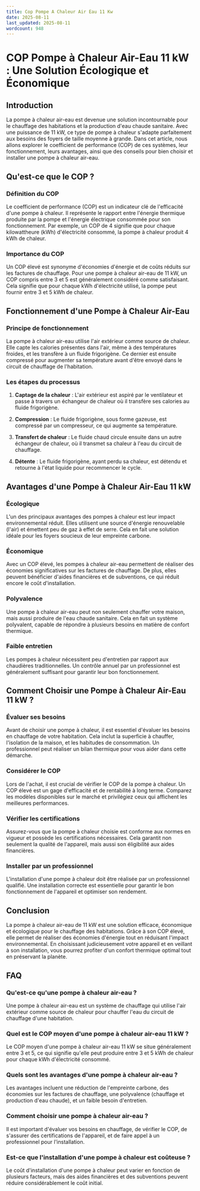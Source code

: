 ```yaml
---
title: Cop Pompe A Chaleur Air Eau 11 Kw
date: 2025-08-11
last_updated: 2025-08-11
wordcount: 948
---
```


# COP Pompe à Chaleur Air-Eau 11 kW : Une Solution Écologique et Économique

## Introduction

La pompe à chaleur air-eau est devenue une solution incontournable pour le chauffage des habitations et la production d'eau chaude sanitaire. Avec une puissance de 11 kW, ce type de pompe à chaleur s'adapte parfaitement aux besoins des foyers de taille moyenne à grande. Dans cet article, nous allons explorer le coefficient de performance (COP) de ces systèmes, leur fonctionnement, leurs avantages, ainsi que des conseils pour bien choisir et installer une pompe à chaleur air-eau.

## Qu'est-ce que le COP ?

### Définition du COP

Le coefficient de performance (COP) est un indicateur clé de l'efficacité d'une pompe à chaleur. Il représente le rapport entre l'énergie thermique produite par la pompe et l'énergie électrique consommée pour son fonctionnement. Par exemple, un COP de 4 signifie que pour chaque kilowattheure (kWh) d'électricité consommé, la pompe à chaleur produit 4 kWh de chaleur.

### Importance du COP

Un COP élevé est synonyme d'économies d'énergie et de coûts réduits sur les factures de chauffage. Pour une pompe à chaleur air-eau de 11 kW, un COP compris entre 3 et 5 est généralement considéré comme satisfaisant. Cela signifie que pour chaque kWh d'électricité utilisé, la pompe peut fournir entre 3 et 5 kWh de chaleur.

## Fonctionnement d'une Pompe à Chaleur Air-Eau

### Principe de fonctionnement

La pompe à chaleur air-eau utilise l'air extérieur comme source de chaleur. Elle capte les calories présentes dans l'air, même à des températures froides, et les transfère à un fluide frigorigène. Ce dernier est ensuite compressé pour augmenter sa température avant d'être envoyé dans le circuit de chauffage de l'habitation.

### Les étapes du processus

1. **Captage de la chaleur** : L'air extérieur est aspiré par le ventilateur et passe à travers un échangeur de chaleur où il transfère ses calories au fluide frigorigène.
   
2. **Compression** : Le fluide frigorigène, sous forme gazeuse, est compressé par un compresseur, ce qui augmente sa température.

3. **Transfert de chaleur** : Le fluide chaud circule ensuite dans un autre échangeur de chaleur, où il transmet sa chaleur à l'eau du circuit de chauffage.

4. **Détente** : Le fluide frigorigène, ayant perdu sa chaleur, est détendu et retourne à l'état liquide pour recommencer le cycle.

## Avantages d'une Pompe à Chaleur Air-Eau 11 kW

### Écologique

L'un des principaux avantages des pompes à chaleur est leur impact environnemental réduit. Elles utilisent une source d'énergie renouvelable (l'air) et émettent peu de gaz à effet de serre. Cela en fait une solution idéale pour les foyers soucieux de leur empreinte carbone.

### Économique

Avec un COP élevé, les pompes à chaleur air-eau permettent de réaliser des économies significatives sur les factures de chauffage. De plus, elles peuvent bénéficier d'aides financières et de subventions, ce qui réduit encore le coût d'installation.

### Polyvalence

Une pompe à chaleur air-eau peut non seulement chauffer votre maison, mais aussi produire de l'eau chaude sanitaire. Cela en fait un système polyvalent, capable de répondre à plusieurs besoins en matière de confort thermique.

### Faible entretien

Les pompes à chaleur nécessitent peu d'entretien par rapport aux chaudières traditionnelles. Un contrôle annuel par un professionnel est généralement suffisant pour garantir leur bon fonctionnement.

## Comment Choisir une Pompe à Chaleur Air-Eau 11 kW ?

### Évaluer ses besoins

Avant de choisir une pompe à chaleur, il est essentiel d'évaluer les besoins en chauffage de votre habitation. Cela inclut la superficie à chauffer, l'isolation de la maison, et les habitudes de consommation. Un professionnel peut réaliser un bilan thermique pour vous aider dans cette démarche.

### Considérer le COP

Lors de l'achat, il est crucial de vérifier le COP de la pompe à chaleur. Un COP élevé est un gage d'efficacité et de rentabilité à long terme. Comparez les modèles disponibles sur le marché et privilégiez ceux qui affichent les meilleures performances.

### Vérifier les certifications

Assurez-vous que la pompe à chaleur choisie est conforme aux normes en vigueur et possède les certifications nécessaires. Cela garantit non seulement la qualité de l'appareil, mais aussi son éligibilité aux aides financières.

### Installer par un professionnel

L'installation d'une pompe à chaleur doit être réalisée par un professionnel qualifié. Une installation correcte est essentielle pour garantir le bon fonctionnement de l'appareil et optimiser son rendement.

## Conclusion

La pompe à chaleur air-eau de 11 kW est une solution efficace, économique et écologique pour le chauffage des habitations. Grâce à son COP élevé, elle permet de réaliser des économies d'énergie tout en réduisant l'impact environnemental. En choisissant judicieusement votre appareil et en veillant à son installation, vous pourrez profiter d'un confort thermique optimal tout en préservant la planète.

## FAQ

### Qu'est-ce qu'une pompe à chaleur air-eau ?

Une pompe à chaleur air-eau est un système de chauffage qui utilise l'air extérieur comme source de chaleur pour chauffer l'eau du circuit de chauffage d'une habitation.

### Quel est le COP moyen d'une pompe à chaleur air-eau 11 kW ?

Le COP moyen d'une pompe à chaleur air-eau 11 kW se situe généralement entre 3 et 5, ce qui signifie qu'elle peut produire entre 3 et 5 kWh de chaleur pour chaque kWh d'électricité consommé.

### Quels sont les avantages d'une pompe à chaleur air-eau ?

Les avantages incluent une réduction de l'empreinte carbone, des économies sur les factures de chauffage, une polyvalence (chauffage et production d'eau chaude), et un faible besoin d'entretien.

### Comment choisir une pompe à chaleur air-eau ?

Il est important d'évaluer vos besoins en chauffage, de vérifier le COP, de s'assurer des certifications de l'appareil, et de faire appel à un professionnel pour l'installation.

### Est-ce que l'installation d'une pompe à chaleur est coûteuse ?

Le coût d'installation d'une pompe à chaleur peut varier en fonction de plusieurs facteurs, mais des aides financières et des subventions peuvent réduire considérablement le coût initial.